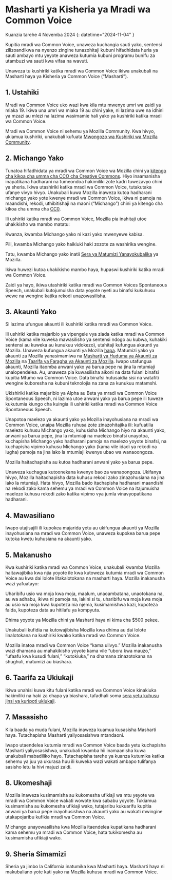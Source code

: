 # Masharti ya Kisheria ya Mradi wa Common Voice 

Kuanzia tarehe 4 Novemba 2024 {: datetime="2024-11-04" }

Kupitia mradi wa Common Voice, unaweza kuchangia sauti yako, sentensi zilizoandikwa na nyenzo zingine tunazohitaji kubuni hifadhidata huria ya sauti ambayo mtu yeyote anaweza kutumia kubuni programu bunifu za utambuzi wa sauti kwa vifaa na wavuti.

Unaweza tu kushiriki katika mradi wa Common Voice ikiwa unakubali na Masharti haya ya Kisheria ya Common Voice (“Masharti”). 

## 1. Ustahiki

Mradi wa Common Voice uko wazi kwa kila mtu mwenye umri wa zaidi ya miaka 19. Ikiwa una umri wa miaka 19 au chini yake, ni lazima uwe na idhini ya mzazi au mlezi na lazima wasimamie hali yako ya kushiriki katika mradi wa Common Voice. 

Mradi wa Common Voice ni sehemu ya Mozilla Community. Kwa hivyo, ukiamua kushiriki, unakubali kufuata [Mwongozo wa Kushiriki wa Mozilla Community](https://www.mozilla.org/about/governance/policies/participation/). 

## 2. Michango Yako

Tunatoa hifadhidata ya mradi wa Common Voice wa Mozilla chini ya [kitengo cha kikoa cha umma cha CCO cha Creative Commons](https://creativecommons.org/publicdomain/zero/1.0/). Hiyo inaamanisha inapatikana hadharani na tumeondoa hakimiliki zote kadri tuwezavyo chini ya sheria. Ikiwa utashiriki katika mradi wa Common Voice, tutakutaka ufanye vivyo hivyo. Unakubali kuwa Mozilla inaweza kutoa hadharani michango yako yote kwenye mradi wa Common Voice, ikiwa ni pamoja na maandishi, rekodi, uthibitishaji na maoni (“Michango”) chini ya kitengo cha kikoa cha umma cha [CC0](https://creativecommons.org/publicdomain/zero/1.0/). 

Ili ushiriki katika mradi wa Common Voice, Mozilla pia inahitaji utoe uhakikisho wa mambo matatu: 

Kwanza, kwamba Michango yako ni kazi yako mwenyewe kabisa.

Pili, kwamba Michango yako haikiuki haki zozote za washirika wengine. 

Tatu, kwamba Michango yako inatii [Sera ya Matumizi Yanayokubalika](https://www.mozilla.org/about/legal/acceptable-use/) ya Mozilla.

Ikiwa huwezi kutoa uhakikisho mambo haya, hupaswi kushiriki katika mradi wa Common Voice. 

Zaidi ya hayo, ikiwa utashiriki katika mradi wa Common Voices Spontaneous Speech, unakubali kutojumuisha data yoyote nyeti au binafsi kukuhusu wewe na wengine katika rekodi unazowasilisha. 

## 3. Akaunti Yako

Si lazima ufungue akaunti ili kushiriki katika mradi wa Common Voice. 

Ili ushiriki katika majaribio ya vipengele vya ziada katika mradi wa Common Voice (kama vile kuweka mawasilisho ya sentensi ndogo au kubwa, kuhakiki sentensi au kuweka au kunukuu vidokezo), utahitaji kufungua akaunti ya Mozilla. Unaweza kufungua akaunti ya Mozilla [hapa](https://commonvoice.mozilla.org/mozaws.net/signin). Matumizi yako ya akaunti za Mozilla yanasimamiwa na [Masharti ya Huduma ya Akaunti za Mozilla](https://www.mozilla.org/about/legal/terms/services/) na [Taarifa ya Faragha ya Akaunti za Mozilla](https://www.mozilla.org/privacy/mozilla-accounts/). Iwapo utafungua akaunti, Mozilla itaomba anwani yako ya barua pepe na jina la mtumiaji unalopendelea. Au, unaweza pia kuwasilisha aikoni na data fulani binafsi kupitia Mfumo wa Common Voice. Data binafsi hutusaidia sisi na watafiti wengine kuboresha na kubuni teknolojia na zana za kunukuu matamshi.

Ukishiriki katika majaribio ya Alpha au Beta ya mradi wa Common Voice Spontaneous Speech, ni lazima utoe anwani yako ya barua pepe ili tuweze kukutumia kiungo cha kuingia ili ushiriki katika mradi wa Common Voice Spontaneous Speech. 

Unapotoa maelezo ya akaunti yako ya Mozilla inayohusiana na mradi wa Common Voice, unaipa Mozilla ruhusa zote zinazohitajika ili: kufuatilia maelezo kuhusu Michango yako, kuhusisha Michango hiyo na akaunti yako, anwani ya barua pepe, jina la mtumiaji na maelezo binafsi unayotoa, kuchapisha Michango yako hadharani pamoja na maelezo yoyote binafsi, na kuchapisha vipimo kuhusu Michango yako (kama vile idadi ya rekodi na lugha) pamoja na jina lako la mtumiaji kwenye ubao wa wanaoongoza.  

Mozilla haitachapisha au kutoa hadharani anwani yako ya barua pepe. 

Unaweza kuchagua kutoonekana kwenye bao za wanaoongoza. Ukifanya hivyo, Mozilla haitachapisha data kuhusu rekodi zako zinazohusiana na jina lako la mtumiaji. Hata hivyo, Mozilla bado itachapisha hadharani maandishi na rekodi zako kama sehemu ya mradi wa Common Voice na itajumuisha maelezo kuhusu rekodi zako katika vipimo vya jumla vinavyopatikana hadharani.

## 4. Mawasiliano

Iwapo utajisajili ili kupokea majarida yetu au ukifungua akaunti ya Mozilla inayohusiana na mradi wa Common Voice, unaweza kupokea barua pepe kutoka kwetu kuhusiana na akaunti yako. 

## 5. Makanusho

Kwa kushiriki katika mradi wa Common Voice, unakubali kwamba Mozilla haitawajibika kwa njia yoyote ile kwa kutoweza kutumia mradi wa Common Voice au kwa dai lolote litakalotokana na masharti haya. Mozilla inakanusha wazi yafuatayo:

Uharibifu usio wa moja kwa moja, maalum, unaoambatana, unaotokana na, au wa adhabu, ikiwa ni pamoja na, lakini si tu, uharibifu wa moja kwa moja au usio wa moja kwa kupoteza nia njema, kusimamishwa kazi, kupoteza faida, kupoteza data au hitilafu ya kompyuta.

Dhima yoyote ya Mozilla chini ya Masharti haya ni kima cha $500 pekee. 

Unakubali kufidia na kutowajibisha Mozilla kwa dhima au dai lolote linalotokana na kushiriki kwako katika mradi wa Common Voice. 

Mozilla inatoa mradi wa Common Voice “kama ulivyo.” Mozilla inakanusha wazi dhamana au mahakikisho yoyote kama vile “ubora kwa mauzo,” “ufaafu kwa kusudi fulani,” “kutokiuka,” na dhamana zinazotokana na shughuli, matumizi au biashara. 

## 6. Taarifa za Ukiukaji

Ikiwa unahisi kuwa kitu fulani katika mradi wa Common Voice kinakiuka hakimiliki na haki za chapa ya biashara, tafadhali soma [sera yetu kuhusu jinsi ya kuripoti ukiukaji](https://www.mozilla.org/about/legal/report-infringement/).

## 7. Masasisho

Kila baada ya muda fulani, Mozilla inaweza kuamua kusasisha Masharti haya. Tutachapisha Masharti yaliyosasishwa mtandaoni. 

Iwapo utaendelea kutumia mradi wa Common Voice baada yetu kuchapisha Masharti yaliyosasishwa, unakubali kwamba hii inamaanisha kuwa unakubali mabadiliko hayo. Tutachapisha tarehe ya kuanza kutumika katika sehemu ya juu ya ukurasa huu ili kuweka wazi wakati ambapo tulifanya sasisho letu la hivi majuzi zaidi. 

## 8. Ukomeshaji

Mozilla inaweza kusimamisha au kukomesha ufikiaji wa mtu yeyote wa mradi wa Common Voice wakati wowote kwa sababu yoyote. Tukiamua kusimamisha au kukomesha ufikiaji wako, tutajaribu kukuarifu kupitia anwani ya barua pepe inayohusishwa na akaunti yako au wakati mwingine utakapojaribu kufikia mradi wa Common Voice. 

Michango unayowasilisha kwa Mozilla itaendelea kupatikana hadharani kama sehemu ya mradi wa Common Voice, hata tukikomesha au kusimamisha ufikiaji wako. 

## 9. Sheria Simamizi

Sheria ya jimbo la California inatumika kwa Masharti haya. Masharti haya ni makubaliano yote kati yako na Mozilla kuhusu mradi wa Common Voice. 

